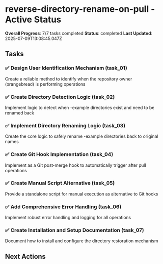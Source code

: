 # reverse-directory-rename-on-pull - Active Status

**Overall Progress**: 7/7 tasks completed
**Status**: completed
**Last Updated**: 2025-07-09T13:08:45.047Z

## Tasks

### ✅ Design User Identification Mechanism (task_01)
Create a reliable method to identify when the repository owner (orangebread) is performing operations


### ✅ Create Directory Detection Logic (task_02)
Implement logic to detect when -example directories exist and need to be renamed back


### ✅ Implement Directory Renaming Logic (task_03)
Create the core logic to safely rename -example directories back to original names


### ✅ Create Git Hook Implementation (task_04)
Implement as a Git post-merge hook to automatically trigger after pull operations


### ✅ Create Manual Script Alternative (task_05)
Provide a standalone script for manual execution as alternative to Git hooks


### ✅ Add Comprehensive Error Handling (task_06)
Implement robust error handling and logging for all operations


### ✅ Create Installation and Setup Documentation (task_07)
Document how to install and configure the directory restoration mechanism



## Next Actions

